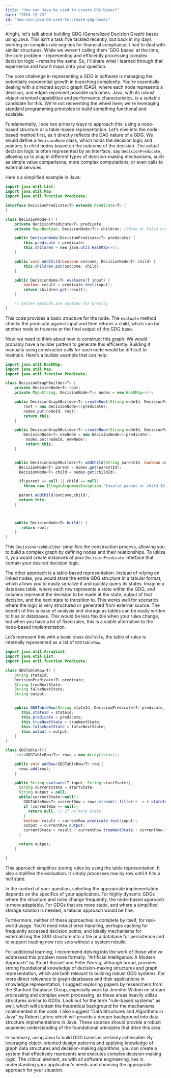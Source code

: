 ```yaml
---
title: "How can Java be used to create GDG bases?"
date: "2024-12-23"
id: "how-can-java-be-used-to-create-gdg-bases"
---
```


Alright, let's talk about building GDG (Generalized Decision Graph) bases using Java. This isn't a task I've tackled recently, but back in my days working on complex rule engines for financial compliance, I had to deal with similar structures. While we weren't calling them 'GDG bases' at the time, the core problem – representing and efficiently processing complex decision logic – remains the same. So, I'll share what I learned through that experience and how it maps onto your question.

The core challenge in representing a GDG in software is managing the potentially exponential growth in branching complexity. You're essentially dealing with a directed acyclic graph (DAG), where each node represents a decision, and edges represent possible outcomes. Java, with its robust object-oriented capabilities and performance characteristics, is a suitable candidate for this. We're not reinventing the wheel here; we're leveraging standard programming principles to build something functional and scalable.

Fundamentally, I see two primary ways to approach this: using a node-based structure or a table-based representation. Let’s dive into the node-based method first, as it directly reflects the DAG nature of a GDG. We would define a `DecisionNode` class, which holds the decision logic and pointers to child nodes based on the outcome of the decision. The actual decision logic is often represented by an interface, say `DecisionPredicate`, allowing us to plug in different types of decision-making mechanisms, such as simple value comparisons, more complex computations, or even calls to external services.

Here's a simplified example in Java:

```java
import java.util.List;
import java.util.Map;
import java.util.function.Predicate;

interface DecisionPredicate<T> extends Predicate<T> {
}

class DecisionNode<T> {
    private DecisionPredicate<T> predicate;
    private Map<Boolean, DecisionNode<T>> children; //True or False branch

    public DecisionNode(DecisionPredicate<T> predicate) {
        this.predicate = predicate;
        this.children = new java.util.HashMap<>();
    }

    public void addChild(boolean outcome, DecisionNode<T> child) {
        this.children.put(outcome, child);
    }

    public DecisionNode<T> evaluate(T input) {
        boolean result = predicate.test(input);
        return children.get(result);
    }

    // Getter methods are omitted for brevity
}
```

This code provides a basic structure for the node. The `evaluate` method checks the predicate against input and then returns a child, which can be another node to traverse or the final output of the GDG base.

Now, we need to think about how to construct this graph. We would probably have a builder pattern to generate this efficiently. Building it manually using constructor calls for each node would be difficult to maintain. Here's a builder example that can help:

```java
import java.util.HashMap;
import java.util.Map;
import java.util.function.Predicate;

class DecisionGraphBuilder<T> {
    private DecisionNode<T> root;
    private Map<String, DecisionNode<T>> nodes = new HashMap<>();

    public DecisionGraphBuilder<T> createRoot(String nodeId, DecisionPredicate<T> predicate) {
        root = new DecisionNode<>(predicate);
        nodes.put(nodeId, root);
        return this;
    }

    public DecisionGraphBuilder<T> createNode(String nodeId, DecisionPredicate<T> predicate) {
        DecisionNode<T> newNode = new DecisionNode<>(predicate);
         nodes.put(nodeId, newNode);
         return this;
    }


    public DecisionGraphBuilder<T> addChild(String parentId, boolean outcome, String childId) {
      DecisionNode<T> parent = nodes.get(parentId);
      DecisionNode<T> child = nodes.get(childId);

      if(parent == null || child == null)
        throw new IllegalArgumentException("Invalid parent or child ID.");

      parent.addChild(outcome,child);
      return this;
    }



    public DecisionNode<T> build() {
       return root;
    }
}

```
This `DecisionGraphBuilder` simplifies the construction process, allowing you to build a complex graph by defining nodes and their relationships. To utilize it, you would create instances of your `DecisionPredicate` interface that contain your desired decision logic.

The other approach is a table-based representation. Instead of relying on linked nodes, you would store the entire GDG structure in a tabular format, which allows you to easily serialize it and quickly query its states. Imagine a database table, where each row represents a state within the GDG, and columns represent the decision to be made at the state, output of that decision, and the next state to transition to. This works well for scenarios where the logic is very structured or generated from external source. The benefit of this is ease of analysis and storage as tables can be easily written to files or databases. This would be less flexible when your rules change, but when you have a lot of fixed rules, this is a viable alternative to the node-based implementation.

Let’s represent this with a basic class `GDGTable`, the table of rules is internally represented as a list of `GDGTableRow`.

```java
import java.util.ArrayList;
import java.util.List;
import java.util.function.Predicate;

class GDGTableRow<T> {
    String stateId;
    DecisionPredicate<T> predicate;
    String trueNextState;
    String falseNextState;
    String output;


    public GDGTableRow(String stateId, DecisionPredicate<T> predicate, String trueNextState, String falseNextState, String output) {
       this.stateId = stateId;
       this.predicate = predicate;
       this.trueNextState = trueNextState;
       this.falseNextState = falseNextState;
       this.output = output;
    }
}

class GDGTable<T>{
    List<GDGTableRow<T>> rows = new ArrayList<>();

    public void addRow(GDGTableRow<T> row){
      rows.add(row);
    }

    public String evaluate(T input, String startState){
      String currentState = startState;
      String output = null;
      while(currentState!=null){
        GDGTableRow<T> currentRow = rows.stream().filter(r -> r.stateId.equals(currentState)).findFirst().orElse(null);
        if (currentRow == null){
          return null; // If no more state
        }
        boolean result = currentRow.predicate.test(input);
        output = currentRow.output;
        currentState = result ? currentRow.trueNextState : currentRow.falseNextState;
      }

      return output;
    }

}

```
This approach simplifies storing rules by using the table representation. It also simplifies the evaluation. It simply processes row by row until it hits a null state.

In the context of your question, selecting the appropriate implementation depends on the specifics of your application. For highly dynamic GDGs where the structure and rules change frequently, the node-based approach is more adaptable. For GDGs that are more static, and where a simplified storage solution is needed, a tabular approach would be fine.

Furthermore, neither of these approaches is complete by itself, for real-world usage. You'd need robust error handling, perhaps caching for frequently accessed decision points, and ideally mechanisms for externalizing the GDG structure into a file or a database for persistence and to support loading new rule sets without a system rebuild.

For additional learning, I recommend delving into the work of those who've addressed this problem more formally. "Artificial Intelligence: A Modern Approach" by Stuart Russell and Peter Norvig, although broad, provides strong foundational knowledge of decision-making structures and graph representation, which are both relevant to building robust GDG systems. For more direct relevance to graph databases and their applications in knowledge representation, I suggest exploring papers by researchers from the Stanford Database Group, especially work by Jennifer Widom on stream processing and complex event processing, as these areas heavily utilize structures similar to GDGs. Look out for the term "rule-based systems" as well, which will contain the theoretical background for the mechanisms implemented in the code. I also suggest "Data Structures and Algorithms in Java" by Robert Lafore which will provide a deeper background into data structure implementations in Java. These sources should provide a robust academic understanding of the foundational principles that drive this area.

In summary, using Java to build GDG bases is certainly achievable. By leveraging object-oriented design patterns and applying knowledge of graph data structures and decision-making algorithms, you can create a system that effectively represents and executes complex decision-making logic. The critical element, as with all software engineering, lies in understanding your application's needs and choosing the appropriate approach for your situation.
